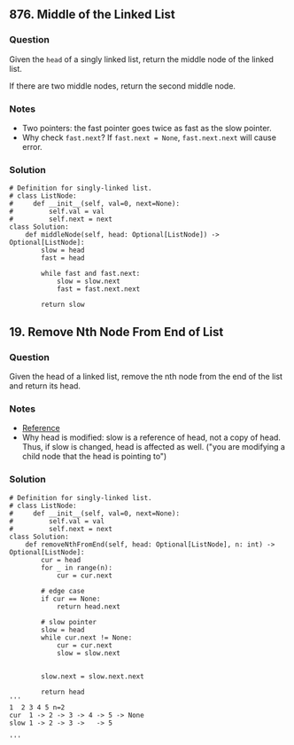 ## 876. Middle of the Linked List
### Question
Given the `head` of a singly linked list, return the middle node of the linked list.

If there are two middle nodes, return the second middle node.
### Notes
- Two pointers: the fast pointer goes twice as fast as the slow pointer.
- Why check `fast.next`? If `fast.next = None`, `fast.next.next` will cause error.
### Solution
``` 
# Definition for singly-linked list.
# class ListNode:
#     def __init__(self, val=0, next=None):
#         self.val = val
#         self.next = next
class Solution:
    def middleNode(self, head: Optional[ListNode]) -> Optional[ListNode]:
        slow = head
        fast = head

        while fast and fast.next:
            slow = slow.next
            fast = fast.next.next

        return slow
```


## 19. Remove Nth Node From End of List
### Question
Given the head of a linked list, remove the nth node from the end of the list and return its head.
### Notes
- [Reference](https://github.com/qilinz/Leetcode-Practice/blob/main/Study-Plan/Algorithm/Algorithm-I/Day2-5-two-pointers.md)
- Why head is modified: slow is a reference of head, not a copy of head. Thus, if slow is changed, head is affected as well. ("you are modifying a child node that the head is pointing to")
### Solution
``` 
# Definition for singly-linked list.
# class ListNode:
#     def __init__(self, val=0, next=None):
#         self.val = val
#         self.next = next
class Solution:
    def removeNthFromEnd(self, head: Optional[ListNode], n: int) -> Optional[ListNode]:
        cur = head
        for _ in range(n):
            cur = cur.next

        # edge case
        if cur == None:
            return head.next

        # slow pointer
        slow = head
        while cur.next != None:
            cur = cur.next
            slow = slow.next
            
        
        slow.next = slow.next.next

        return head
'''
1  2 3 4 5 n=2
cur  1 -> 2 -> 3 -> 4 -> 5 -> None
slow 1 -> 2 -> 3 ->   -> 5

'''
```